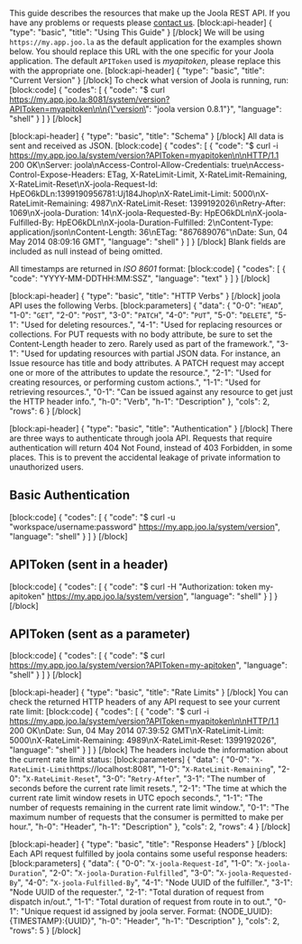 This guide describes the resources that make up the Joola REST API. If you have any problems or requests please [contact us](mailto:support@joo.la).
[block:api-header]
{
  "type": "basic",
  "title": "Using This Guide"
}
[/block]
We will be using `https://my.app.joo.la` as the default application for the examples shown below. You should replace this URL with the one specific for your Joola application. The default `APIToken` used is *myapitoken*, please replace this with the appropriate one.
[block:api-header]
{
  "type": "basic",
  "title": "Current Version"
}
[/block]
To check what version of Joola is running, run:
[block:code]
{
  "codes": [
    {
      "code": "$ curl https://my.app.joo.la:8081/system/version?APIToken=myapitoken\n\n{\"version\": \"joola version 0.8.1\"}",
      "language": "shell"
    }
  ]
}
[/block]

[block:api-header]
{
  "type": "basic",
  "title": "Schema"
}
[/block]
All data is sent and received as JSON.
[block:code]
{
  "codes": [
    {
      "code": "$ curl -i https://my.app.joo.la/system/version?APIToken=myapitoken\n\nHTTP/1.1 200 OK\nServer: joola\nAccess-Control-Allow-Credentials: true\nAccess-Control-Expose-Headers: ETag, X-RateLimit-Limit, X-RateLimit-Remaining, X-RateLimit-Reset\nX-joola-Request-Id: HpEO6kDLn:1399190956781:Uj184Jhop\nX-RateLimit-Limit: 5000\nX-RateLimit-Remaining: 4987\nX-RateLimit-Reset: 1399192026\nRetry-After: 1069\nX-joola-Duration: 14\nX-joola-Requested-By: HpEO6kDLn\nX-joola-Fulfilled-By: HpEO6kDLn\nX-joola-Duration-Fulfilled: 2\nContent-Type: application/json\nContent-Length: 36\nETag: \"867689076\"\nDate: Sun, 04 May 2014 08:09:16 GMT",
      "language": "shell"
    }
  ]
}
[/block]
Blank fields are included as null instead of being omitted.

All timestamps are returned in *ISO 8601* format:
[block:code]
{
  "codes": [
    {
      "code": "YYYY-MM-DDTHH:MM:SSZ",
      "language": "text"
    }
  ]
}
[/block]

[block:api-header]
{
  "type": "basic",
  "title": "HTTP Verbs"
}
[/block]
joola API uses the following Verbs.
[block:parameters]
{
  "data": {
    "0-0": "`HEAD`",
    "1-0": "`GET`",
    "2-0": "`POST`",
    "3-0": "`PATCH`",
    "4-0": "`PUT`",
    "5-0": "`DELETE`",
    "5-1": "Used for deleting resources.",
    "4-1": "Used for replacing resources or collections. For PUT requests with no body attribute, be sure to set the Content-Length header to zero. Rarely used as part of the framework.",
    "3-1": "Used for updating resources with partial JSON data. For instance, an Issue resource has title and body attributes. A PATCH request may accept one or more of the attributes to update the resource.",
    "2-1": "Used for creating resources, or performing custom actions.",
    "1-1": "Used for retrieving resources.",
    "0-1": "Can be issued against any resource to get just the HTTP header info.",
    "h-0": "Verb",
    "h-1": "Description"
  },
  "cols": 2,
  "rows": 6
}
[/block]

[block:api-header]
{
  "type": "basic",
  "title": "Authentication"
}
[/block]
There are three ways to authenticate through joola API. Requests that require authentication will return 404 Not Found, instead of 403 Forbidden, in some places. This is to prevent the accidental leakage of private information to unauthorized users.

## Basic Authentication
[block:code]
{
  "codes": [
    {
      "code": "$ curl -u \"workspace/username:password\" https://my.app.joo.la/system/version",
      "language": "shell"
    }
  ]
}
[/block]
## APIToken (sent in a header)
[block:code]
{
  "codes": [
    {
      "code": "$ curl -H \"Authorization: token my-apitoken\" https://my.app.joo.la/system/version",
      "language": "shell"
    }
  ]
}
[/block]
## APIToken (sent as a parameter)
[block:code]
{
  "codes": [
    {
      "code": "$ curl https://my.app.joo.la/system/version?APIToken=my-apitoken",
      "language": "shell"
    }
  ]
}
[/block]

[block:api-header]
{
  "type": "basic",
  "title": "Rate Limits"
}
[/block]
You can check the returned HTTP headers of any API request to see your current rate limit:
[block:code]
{
  "codes": [
    {
      "code": "$ curl -i https://my.app.joo.la/system/version?APIToken=myapitoken\n\nHTTP/1.1 200 OK\nDate: Sun, 04 May 2014 07:39:52 GMT\nX-RateLimit-Limit: 5000\nX-RateLimit-Remaining: 4989\nX-RateLimit-Reset: 1399192026",
      "language": "shell"
    }
  ]
}
[/block]
The headers include the information about the current rate limit status:
[block:parameters]
{
  "data": {
    "0-0": "`X-RateLimit-Limit`https://localhost:8081",
    "1-0": "`X-RateLimit-Remaining`",
    "2-0": "`X-RateLimit-Reset`",
    "3-0": "`Retry-After`",
    "3-1": "The number of seconds before the current rate limit resets.",
    "2-1": "The time at which the current rate limit window resets in UTC epoch seconds.",
    "1-1": "The number of requests remaining in the current rate limit window.",
    "0-1": "The maximum number of requests that the consumer is permitted to make per hour.",
    "h-0": "Header",
    "h-1": "Description"
  },
  "cols": 2,
  "rows": 4
}
[/block]

[block:api-header]
{
  "type": "basic",
  "title": "Response Headers"
}
[/block]
Each API request fulfilled by joola contains some useful response headers:
[block:parameters]
{
  "data": {
    "0-0": "`X-joola-Request-Id`",
    "1-0": "`X-joola-Duration`",
    "2-0": "`X-joola-Duration-Fulfilled`",
    "3-0": "`X-joola-Requested-By`",
    "4-0": "`X-joola-Fulfilled-By`",
    "4-1": "Node UUID of the fulfiller.",
    "3-1": "Node UUID of the requester.",
    "2-1": "Total duration of request from dispatch in/out.",
    "1-1": "Total duration of request from route in to out.",
    "0-1": "Unique request id assigned by joola server. Format: {NODE_UUID}:{TIMESTAMP}:{UUID}",
    "h-0": "Header",
    "h-1": "Description"
  },
  "cols": 2,
  "rows": 5
}
[/block]